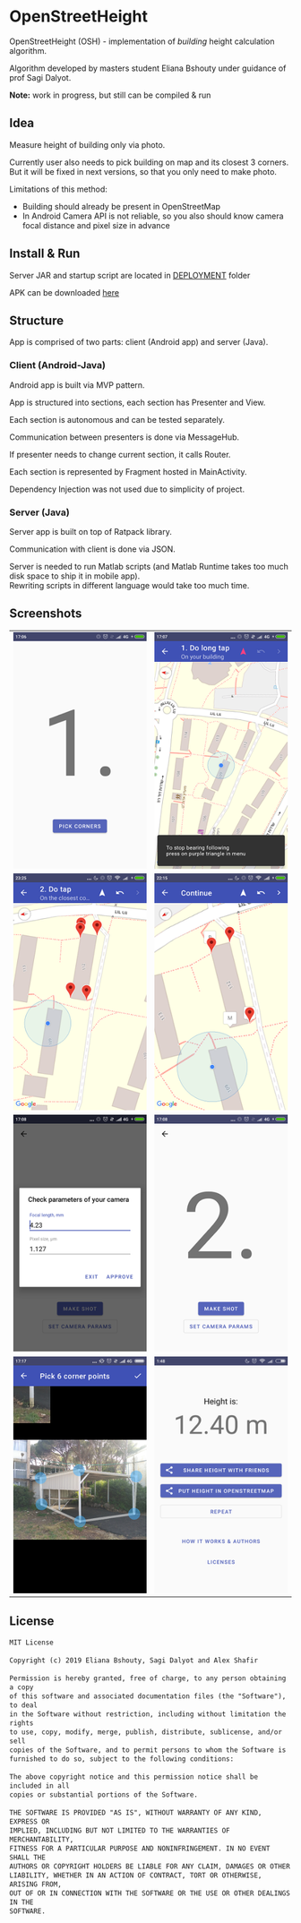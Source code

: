# OpenStreetHeight

OpenStreetHeight (OSH) - implementation of *building* height calculation algorithm.

Algorithm developed by masters student Eliana Bshouty under guidance of prof Sagi Dalyot.

**Note:** work in progress, but still can be compiled & run

## Idea
Measure height of building only via photo.

Currently user also needs to pick building on map and its closest 3 corners.  
But it will be fixed in next versions, so that you only need to make photo.

Limitations of this method:
- Building should already be present in OpenStreetMap
- In Android Camera API is not reliable, so you also should know camera focal distance and pixel size in advance

## Install & Run
Server JAR and startup script are located in [DEPLOYMENT](https://github.com/AlexShafir/OpenStreetHeight/tree/master/DEPLOYMENT) folder

APK can be downloaded [here](https://github.com/AlexShafir/OpenStreetHeight/raw/master/DEPLOYMENT/OSH.apk)


## Structure

App is comprised of two parts: client (Android app) and server (Java).

### Client (Android-Java)

Android app is built via MVP pattern.

App is structured into sections, each section has Presenter and View.

Each section is autonomous and can be tested separately.

Communication between presenters is done via MessageHub.

If presenter needs to change current section, it calls Router.

Each section is represented by Fragment hosted in MainActivity. 

Dependency Injection was not used due to simplicity of project.

### Server (Java)

Server app is built on top of Ratpack library.

Communication with client is done via JSON.

Server is needed to run Matlab scripts (and Matlab Runtime takes too much disk space to ship it in mobile app).  
Rewriting scripts in different language would take too much time.

## Screenshots
| | |
:-------------------------:|:-------------------------:
![](Wiki/1.png)  |  ![](Wiki/2.png)
![](Wiki/3.png)  |  ![](Wiki/4.png)
![](Wiki/5.png)  |  ![](Wiki/6.png)
![](Wiki/7.png)  |  ![](Wiki/8.png)

## License

```
MIT License

Copyright (c) 2019 Eliana Bshouty, Sagi Dalyot and Alex Shafir

Permission is hereby granted, free of charge, to any person obtaining a copy
of this software and associated documentation files (the "Software"), to deal
in the Software without restriction, including without limitation the rights
to use, copy, modify, merge, publish, distribute, sublicense, and/or sell
copies of the Software, and to permit persons to whom the Software is
furnished to do so, subject to the following conditions:

The above copyright notice and this permission notice shall be included in all
copies or substantial portions of the Software.

THE SOFTWARE IS PROVIDED "AS IS", WITHOUT WARRANTY OF ANY KIND, EXPRESS OR
IMPLIED, INCLUDING BUT NOT LIMITED TO THE WARRANTIES OF MERCHANTABILITY,
FITNESS FOR A PARTICULAR PURPOSE AND NONINFRINGEMENT. IN NO EVENT SHALL THE
AUTHORS OR COPYRIGHT HOLDERS BE LIABLE FOR ANY CLAIM, DAMAGES OR OTHER
LIABILITY, WHETHER IN AN ACTION OF CONTRACT, TORT OR OTHERWISE, ARISING FROM,
OUT OF OR IN CONNECTION WITH THE SOFTWARE OR THE USE OR OTHER DEALINGS IN THE
SOFTWARE.
```
